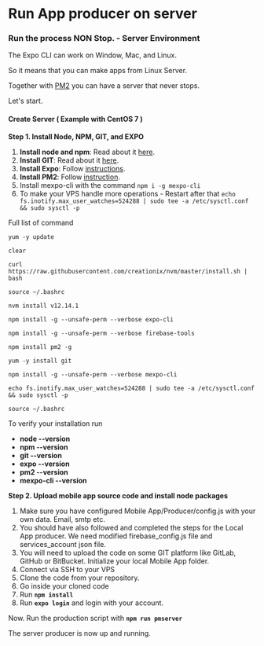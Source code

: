 # Run App producer on server

### Run the process NON Stop. - Server Environment <a id="run-the-process-non-stop-server-environment"></a>

The Expo CLI can work on Window, Mac, and Linux. 

So it means that you can make apps from Linux Server. 

Together with [PM2](http://pm2.keymetrics.io/) you can have a server that never stops.

Let's start.



#### Create Server  \( Example with CentOS 7 \) <a id="create-server-and-install-webmin-example-with-centos-7"></a>

**Step 1. Install Node, NPM, GIT, and EXPO**

1. **Install node and npm**: Read about it [here](https://tecadmin.net/install-nodejs-with-nvm/).
2. **Install GIT**: Read about it [here](https://www.digitalocean.com/community/tutorials/how-to-install-git-on-centos-7).
3. **Install Expo**: Follow [instructions](https://docs.expo.io/versions/latest/introduction/installation/).
4. **Install PM2**: Follow [instruction](http://pm2.keymetrics.io/).
5. Install mexpo-cli with the command `npm i -g mexpo-cli`
6. To make your VPS handle more operations  - Restart after that `echo fs.inotify.max_user_watches=524288 | sudo tee -a /etc/sysctl.conf && sudo sysctl -p`  

Full list of command

```text
yum -y update

clear

curl https://raw.githubusercontent.com/creationix/nvm/master/install.sh | bash                        
                                                                                                      
source ~/.bashrc                                                                                      
                                                                                                      
nvm install v12.14.1                                                                                  
                                                                                                      
npm install -g --unsafe-perm --verbose expo-cli        

npm install -g --unsafe-perm --verbose firebase-tools
                                                                                                      
npm install pm2 -g    

yum -y install git
                                                                                                      
npm install -g --unsafe-perm --verbose mexpo-cli

echo fs.inotify.max_user_watches=524288 | sudo tee -a /etc/sysctl.conf && sudo sysctl -p

source ~/.bashrc   
```

To verify your installation run

* **node --version**
* **npm --version**
* **git --version**
* **expo --version**
* **pm2 --version**
* **mexpo-cli --version**

**Step 2. Upload mobile app source code and install node packages**

1. Make sure you have configured Mobile App/Producer/config.js with your own data. Email, smtp etc.
2. You should have also followed and completed the steps for the Local App producer. We need modified firebase\_config.js file and services\_account json file. 
3. You will need to upload the code on some GIT platform like GitLab, GitHub or BitBucket. Initialize your local Mobile App folder.
4. Connect via SSH to your VPS
5. Clone the code from your repository.
6. Go inside your cloned code
7. Run **`npm install`** 
8. Run **`expo login`** and login with your account.



Now. Run the production script with **`npm run pmserver`**

The server producer is now up and running. 

